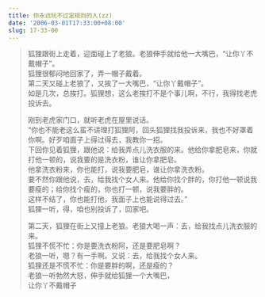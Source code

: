 ```yaml
---
title: 你永远玩不过定规则的人(zz)
date: '2006-03-01T17:33:00+08:00'
slug: 17-33-00
---
```


> 狐狸跟街上走着，迎面碰上了老狼。老狼伸手就给他一大嘴巴，“让你丫不戴帽子”。  
> 狐狸很郁闷地回家了，弄一帽子戴着。  
> 第二天又碰上老狼了，又挨了一大嘴巴，“让你丫戴帽子”。  
> 如是几次，总挨打。狐狸想，这么老挨打不是个事儿啊，不行，我得找老虎投诉去。
> 
> 刚到老虎家门口，就听老虎在屋里说话。  
> “你也不能老这么蛮不讲理打狐狸阿，回头狐狸找我投诉来，我也不好罩着你啊。好歹咱面子上得过得去，我教你一招。  
> 下回你见着狐狸，跟他说：给我弄点儿洗衣服的来。他给你拿肥皂来，你就打他一顿的，说我要的是洗衣粉，谁让你拿肥皂。  
> 他拿洗衣粉来，你也能打，说我要肥皂，谁让你拿洗衣粉。  
> 要不然你跟他说，去，给我找个女人来。他给你找个胖的，你打他一顿说我要瘦的；给你找个瘦的，你也打一顿，说我要胖的。  
> 这样不结了，你也能打他，我面子上也能说得过去。”  
> 狐狸一听，得，咱也别投诉了，回家吧。
> 
> 第二天，狐狸在街上又撞上老狼。老狼大喝一声：去，给我找点儿洗衣服的来。  
> 狐狸不慌不忙：你是要洗衣粉阿，还是要肥皂啊？  
> 老狼一听，嗯？有一手啊。又说：去，给我找个女人来。  
> 狐狸还是不慌不忙：你是要胖的啊，还是瘦的？  
> 老狼一听勃然大怒，伸手就给狐狸一个大嘴巴，  
> 让你丫不戴帽子
